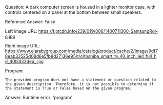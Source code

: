 Question: A dark computer screen is housed in a lighter monitor case, with controls centered on a panel at the bottom between small speakers.

Reference Answer: False

Left image URL: https://f.ptcdn.info/239/019/000/1400711300-SamsungRol-o.jpg

Right image URL: https://www.elarabygroup.com/media/catalog/product/cache/2/image/9df78eab33525d08d6e5fb8d27136e95/t/o/toshiba_smart_tv_40_inch_led_full_hd_40l3433dea_.jpg

Program:

```
The provided program does not have a statement or question related to the given description. Therefore, it is not possible to determine if the statement is True or False based on the given program.
```
Answer: Runtime error: 'program'

